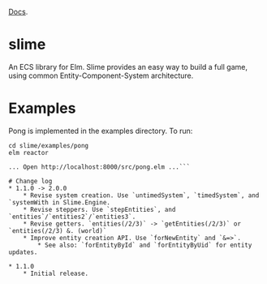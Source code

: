 [Docs](http://package.elm-lang.org/packages/seurimas/slime/latest).

# slime
An ECS library for Elm. Slime provides an easy way to build a full game, using common Entity-Component-System architecture.


# Examples
Pong is implemented in the examples directory. To run:

```git clone https://github.com/Seurimas/slime.git
cd slime/examples/pong
elm reactor

... Open http://localhost:8000/src/pong.elm ...```

# Change log
* 1.1.0 -> 2.0.0
	* Revise system creation. Use `untimedSystem`, `timedSystem`, and `systemWith in Slime.Engine.
	* Revise steppers. Use `stepEntities`, and `entities`/`entities2`/`entities3`.
	* Revise getters. `entities(/2/3)` -> `getEntities(/2/3)` or `entities(/2/3) &. (world)`
	* Improve entity creation API. Use `forNewEntity` and `&=>`.
		* See also: `forEntityById` and `forEntityByUid` for entity updates.

* 1.1.0
	* Initial release.
